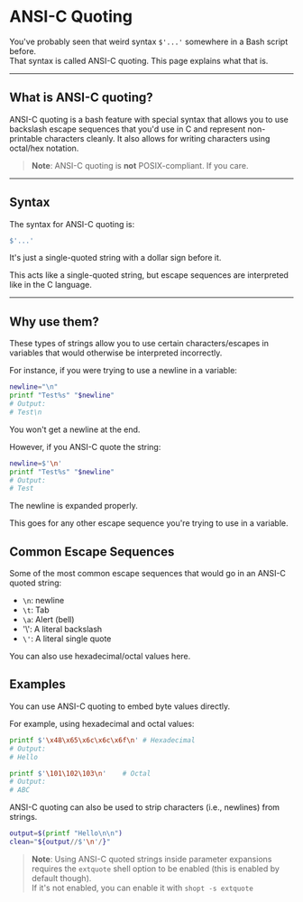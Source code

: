 # ANSI-C Quoting

You've probably seen that weird syntax `$'...'` somewhere in a Bash script before.  
That syntax is called ANSI-C quoting. This page explains what that is.  

---

## What is ANSI-C quoting?

ANSI-C quoting is a bash feature with special syntax that allows you to use backslash
escape sequences that you'd use in C and represent non-printable characters cleanly. It also
allows for writing characters using octal/hex notation.  

> **Note**: ANSI-C quoting is **not** POSIX-compliant. If you care.  

---

## Syntax
The syntax for ANSI-C quoting is:
```bash
$'...'
```
It's just a single-quoted string with a dollar sign before it.  

This acts like a single-quoted string, but escape sequences are interpreted like in
the C language.  

---

## Why use them?

These types of strings allow you to use certain characters/escapes in variables that
would otherwise be interpreted incorrectly.  

For instance, if you were trying to use a newline in a variable:
```bash
newline="\n"
printf "Test%s" "$newline"
# Output:
# Test\n
```
You won't get a newline at the end.

However, if you ANSI-C quote the string:
```bash
newline=$'\n'
printf "Test%s" "$newline"
# Output:
# Test
```
The newline is expanded properly.  

This goes for any other escape sequence you're trying to use in a variable.  

## Common Escape Sequences

Some of the most common escape sequences that would go in an ANSI-C quoted string:

- `\n`: newline
- `\t`: Tab
- `\a`: Alert (bell)
- '\\': A literal backslash
- `\'`: A literal single quote

You can also use hexadecimal/octal values here.  



## Examples

You can use ANSI-C quoting to embed byte values directly.  

For example, using hexadecimal and octal values:
```bash
printf $'\x48\x65\x6c\x6c\x6f\n' # Hexadecimal
# Output:
# Hello

printf $'\101\102\103\n'    # Octal
# Output:
# ABC
```

ANSI-C quoting can also be used to strip characters (i.e., newlines) from strings.  

```bash
output=$(printf "Hello\n\n")
clean="${output//$'\n'/}"
```

> **Note**: Using ANSI-C quoted strings inside parameter expansions requires 
> the `extquote` shell option to be enabled (this is enabled by default though).  
> If it's not enabled, you can enable it with `shopt -s extquote`




